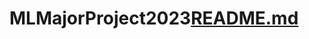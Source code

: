 # MLMajorProject2023[README.md](https://github.com/Manish-1312/MLMajorProject2023/files/13546427/README.md)
